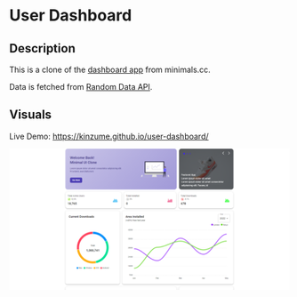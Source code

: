# User Dashboard

## Description

This is a clone of the [dashboard app](https://minimals.cc/dashboard/app) from minimals.cc.

Data is fetched from [Random Data API](https://random-data-api.com).

## Visuals

Live Demo: https://kinzume.github.io/user-dashboard/

![Desktop Preview](/public/user-dashboard-desktop.png)
